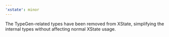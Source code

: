 ```yaml
---
'xstate': minor
---
```


The TypeGen-related types have been removed from XState, simplifying the internal types without affecting normal XState usage.

